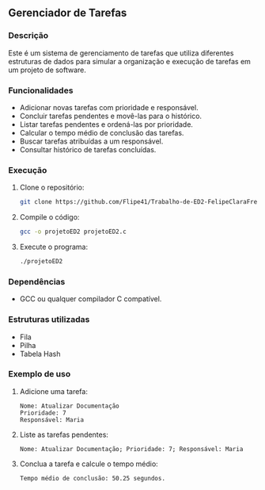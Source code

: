 

## Gerenciador de Tarefas

### Descrição
Este é um sistema de gerenciamento de tarefas que utiliza diferentes estruturas de dados para simular a organização e execução de tarefas em um projeto de software.

### Funcionalidades
- Adicionar novas tarefas com prioridade e responsável.
- Concluir tarefas pendentes e movê-las para o histórico.
- Listar tarefas pendentes e ordená-las por prioridade.
- Calcular o tempo médio de conclusão das tarefas.
- Buscar tarefas atribuídas a um responsável.
- Consultar histórico de tarefas concluídas.

### Execução
1. Clone o repositório:
   ```bash
   git clone https://github.com/Flipe41/Trabalho-de-ED2-FelipeClaraFred
   ```
2. Compile o código:
   ```bash
   gcc -o projetoED2 projetoED2.c
   ```
3. Execute o programa:
   ```bash
   ./projetoED2
   ```

### Dependências
- GCC ou qualquer compilador C compatível.

### Estruturas utilizadas
- Fila
- Pilha
- Tabela Hash

### Exemplo de uso
1. Adicione uma tarefa:
   ```
   Nome: Atualizar Documentação
   Prioridade: 7
   Responsável: Maria
   ```
2. Liste as tarefas pendentes:
   ```
   Nome: Atualizar Documentação; Prioridade: 7; Responsável: Maria
   ```
3. Conclua a tarefa e calcule o tempo médio:
   ```
   Tempo médio de conclusão: 50.25 segundos.
   ```

